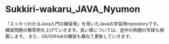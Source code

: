 # Sukkiri-wakaru_JAVA_Nyumon
「スッキリわかるJava入門の練習用」を用いたJavaの学習用repositoryです。
練習問題の解答例を上げていきます。長い章については、途中の例題の写経も掲載します。
また、Git/GitHubの練習も兼ねて更新していきます。
